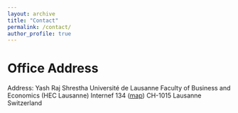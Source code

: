 ```yaml
---
layout: archive
title: "Contact"
permalink: /contact/
author_profile: true
---
```


Office Address
====== 
Address:
Yash Raj Shrestha
Université de Lausanne
Faculty of Business and Economics (HEC Lausanne)
Internef 134 ([map](https://planete.unil.ch/plan/?i=NEF-138.3&local=NEF-138.3))
CH-1015 Lausanne
Switzerland


